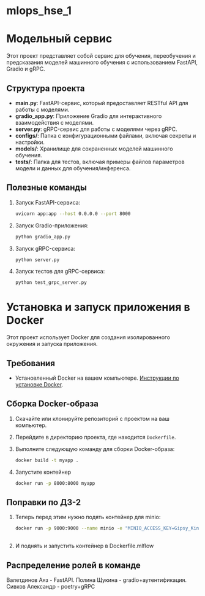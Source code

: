 # mlops_hse_1

# Модельный сервис

Этот проект представляет собой сервис для обучения, переобучения и предсказания моделей машинного обучения с использованием FastAPI, Gradio и gRPC.

## Структура проекта

- **main.py**: FastAPI-сервис, который предоставляет RESTful API для работы с моделями.
- **gradio_app.py**: Приложение Gradio для интерактивного взаимодействия с моделями.
- **server.py**: gRPC-сервис для работы с моделями через gRPC.
- **configs/**: Папка с конфигурационными файлами, включая секреты и настройки.
- **models/**: Хранилище для сохраненных моделей машинного обучения.
- **tests/**: Папка для тестов, включая примеры файлов параметров модели и данных для обучения/инференса.

## Полезные команды

1. Запуск FastAPI-сервиса:
   ```bash
   uvicorn app:app --host 0.0.0.0 --port 8000
2. Запуск Gradio-приложения:
   ```bash
   python gradio_app.py
3. Запуск gRPC-сервиса:
   ```bash
   python server.py
4. Запуск тестов для gRPC-сервиса:
   ```bash
   python test_grpc_server.py

# Установка и запуск приложения в Docker

Этот проект использует Docker для создания изолированного окружения и запуска приложения.

## Требования

- Установленный Docker на вашем компьютере. [Инструкции по установке Docker](https://docs.docker.com/get-docker/).

## Сборка Docker-образа

1. Скачайте или клонируйте репозиторий с проектом на ваш компьютер.
2. Перейдите в директорию проекта, где находится `Dockerfile`.
3. Выполните следующую команду для сборки Docker-образа:

   ```bash
   docker build -t myapp .
4. Запустите контейнер

   ```bash
   docker run -p 8000:8000 myapp


## Поправки по ДЗ-2
1. Теперь перед этим нужно подять контейнер для minio:

   ```bash
   docker run -p 9000:9000 --name minio -e "MINIO_ACCESS_KEY=Gipsy_Kings" -e "MINIO_SECRET_KEY=Gipsy_Kings" minio/minio server /data
  
2. И поднять и запустить контейнер в Dockerfile.mlflow
## Распределение ролей в команде
Валетдинов Аяз -  FastAPI. Полина Щукина - gradio+аутентификация. Сивков Александр - poetry+gRPC
